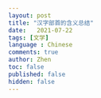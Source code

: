 ```yaml
---
layout: post
title: "汉字部首的含义总结"
date:   2021-07-22
tags: [文学]
language : Chinese
comments: true
author: Zhen
toc: false
published: false
hidden: false
---
```


<!--stackedit_data:
eyJoaXN0b3J5IjpbLTEwNjQ4ODY0MzRdfQ==
-->